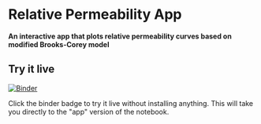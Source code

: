 # Relative Permeability App

**An interactive app that plots relative permeability curves based on modified Brooks-Corey model**

## Try it live

[![Binder](https://mybinder.org/badge_logo.svg)](https://mybinder.org/v2/gh/fahimnis/RelPermApp/master?urlpath=%2Fapps%2FRelPermApp.ipynb)

Click the binder badge to try it live without installing anything. This will take you directly to the "app" version of the notebook.
